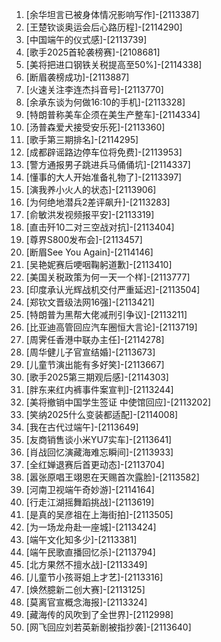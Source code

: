 
1. [余华坦言已被身体情况影响写作]-[2113387]
1. [王楚钦谈奥运会后心路历程]-[2114290]
1. [中国端午的仪式感]-[2113739]
1. [歌手2025首轮袭榜赛]-[2108681]
1. [美将把进口钢铁关税提高至50%]-[2114338]
1. [断眉袭榜成功]-[2113887]
1. [火速关注李连杰抖音号]-[2113770]
1. [余承东谈为何做16:10的手机]-[2113328]
1. [特朗普称美车企须在美生产整车]-[2114334]
1. [汤普森爱犬接受安乐死]-[2113360]
1. [歌手第三期排名]-[2114295]
1. [成都辟谣路边停车位将免费]-[2113953]
1. [警方通报男子跳进兵马俑俑坑]-[2114337]
1. [懂事的大人开始准备礼物了]-[2113397]
1. [演我养小火人的状态]-[2113906]
1. [为何绝地潜兵2差评飙升]-[2113283]
1. [俞敏洪发视频报平安]-[2113319]
1. [直击歼10二对三空战对抗]-[2113404]
1. [尊界S800发布会]-[2113457]
1. [断眉See You Again]-[2114146]
1. [吴艳妮赛后哽咽鞠躬道歉]-[2113410]
1. [美国关税政策为何一天一个样]-[2113777]
1. [印度承认光辉战机交付严重延迟]-[2113504]
1. [郑钦文晋级法网16强]-[2113421]
1. [特朗普为黑帮大佬减刑引争议]-[2113211]
1. [比亚迪高管回应汽车圈恒大言论]-[2113719]
1. [周霁任香港中联办主任]-[2114278]
1. [周华健儿子官宣结婚]-[2113673]
1. [儿童节演出能有多好笑]-[2113667]
1. [歌手2025第三期观后感]-[2114303]
1. [胖东来红内裤事件案宣判]-[2113244]
1. [美将撤销中国学生签证 中使馆回应]-[2113202]
1. [笑纳2025什么变装都适配]-[2114008]
1. [我在古代过端午]-[2113649]
1. [友商销售谈小米YU7实车]-[2113641]
1. [肖战回忆演藏海难忘瞬间]-[2113933]
1. [全红婵退赛后首更动态]-[2113704]
1. [嚣张原唱王翊恩在天赐首次露脸]-[2113582]
1. [河南卫视端午奇妙游]-[2114164]
1. [行走江湖摇舞蹈挑战]-[2113619]
1. [是真的吴彦祖在上海街拍]-[2113505]
1. [为一场龙舟赴一座城]-[2113424]
1. [端午文化知多少]-[2113381]
1. [端午民歌直播回忆杀]-[2113794]
1. [北方果然不擅水战]-[2113349]
1. [儿童节小孩哥姐上才艺]-[2113316]
1. [焕然臆新二创大赛]-[2113125]
1. [莫离官宣概念海报]-[2113324]
1. [藏海传的风吹到了全世界]-[2112998]
1. [网飞回应刘若英新剧被指抄袭]-[2113640]